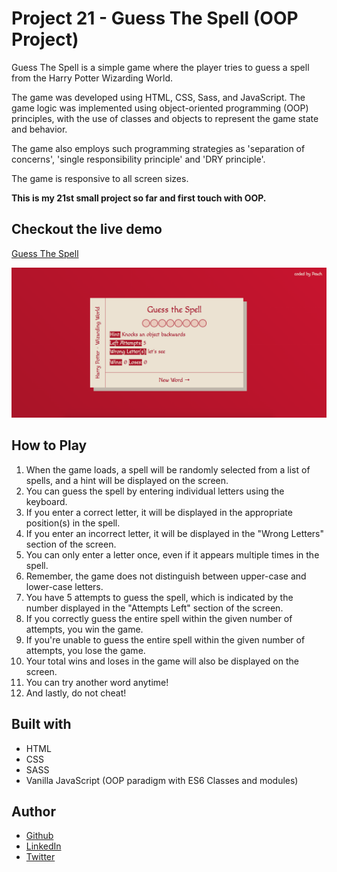 # Project 21 - Guess The Spell (OOP Project)

Guess The Spell is a simple game where the player tries to guess a spell from the Harry Potter Wizarding World.

The game was developed using HTML, CSS, Sass, and JavaScript. The game logic was implemented using object-oriented programming (OOP) principles, with the use of classes and objects to represent the game state and behavior.

The game also employs such programming strategies as 'separation of concerns', 'single responsibility principle' and 'DRY principle'.

The game is responsive to all screen sizes.

**This is my 21st small project so far and first touch with OOP.**

## Checkout the live demo

[Guess The Spell](https://peac-h.github.io/21_guess_the_spell/)

![Guess The Spell](https://raw.githubusercontent.com/Peac-h/21_guess_the_spell/main/Screen%20Shot%202023-03-27%20at%2010.35.12%20PM.png)

## How to Play

1. When the game loads, a spell will be randomly selected from a list of spells, and a hint will be displayed on the screen.
2. You can guess the spell by entering individual letters using the keyboard.
3. If you enter a correct letter, it will be displayed in the appropriate position(s) in the spell.
4. If you enter an incorrect letter, it will be displayed in the "Wrong Letters" section of the screen.
5. You can only enter a letter once, even if it appears multiple times in the spell.
6. Remember, the game does not distinguish between upper-case and lower-case letters.
7. You have 5 attempts to guess the spell, which is indicated by the number displayed in the "Attempts Left" section of the screen.
8. If you correctly guess the entire spell within the given number of attempts, you win the game.
9. If you're unable to guess the entire spell within the given number of attempts, you lose the game.
10. Your total wins and loses in the game will also be displayed on the screen.
11. You can try another word anytime!
12. And lastly, do not cheat!

## Built with

- HTML
- CSS
- SASS
- Vanilla JavaScript (OOP paradigm with ES6 Classes and modules)

## Author

- [Github](https://github.com/Peac-h)
- [LinkedIn](https://www.linkedin.com/in/tamta-lomidze-b336b9266/)
- [Twitter](https://twitter.com/p6eac_h)
